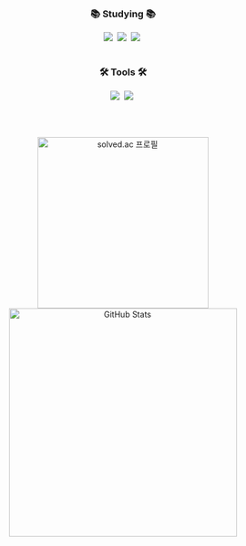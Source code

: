

<br>

<h3 align="center">📚 Studying 📚</h3>
<div align="center">
  <img src="https://img.shields.io/badge/Java-ED8B00?style=for-the-badge&logo=openjdk&logoColor=white" />&nbsp
  <img src="https://img.shields.io/badge/MySQL-00000F?style=for-the-badge&logo=mysql&logoColor=white" />&nbsp
<img src="https://img.shields.io/badge/Spring-6DB33F?style=for-the-badge&logo=spring&logoColor=white" />&nbsp

</div>

<br>

<h3 align="center">🛠 Tools 🛠</h3>
<div align="center">
  <img src="https://img.shields.io/badge/git-F05033.svg?style=for-the-badge&logo=git&logoColor=white" />&nbsp
  <img src="https://img.shields.io/badge/github-181717.svg?style=for-the-badge&logo=github&logoColor=white" />&nbsp
</div>

<br><br>

<p align="center">
  <a href="https://solved.ac/phyu7776/">
    <img src="http://mazassumnida.wtf/api/v2/generate_badge?boj=phyu7776" alt="solved.ac 프로필" width="300"/>
  </a>
  <img src="https://github-readme-stats.vercel.app/api?username=phyu7776&show_icons=true&theme=radical" alt="GitHub Stats" width="400"/>
</p>
